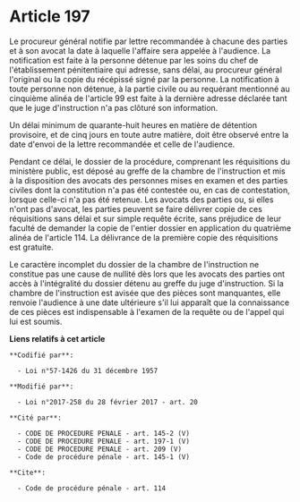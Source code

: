 # Article 197

Le procureur général notifie par lettre recommandée à chacune des parties et à son avocat la date à laquelle l'affaire sera
appelée à l'audience. La notification est faite à la personne détenue par les soins du chef de l'établissement pénitentiaire
qui adresse, sans délai, au procureur général l'original ou la copie du récépissé signé par la personne. La notification à
toute personne non détenue, à la partie civile ou au requérant mentionné au cinquième alinéa de l'article 99 est faite à la
dernière adresse déclarée tant que le juge d'instruction n'a pas clôturé son information. 

Un délai minimum de quarante-huit heures en matière de détention provisoire, et de cinq jours en toute autre matière, doit
être observé entre la date d'envoi de la lettre recommandée et celle de l'audience. 

Pendant ce délai, le dossier de la procédure, comprenant les réquisitions du ministère public, est déposé au greffe de la
chambre de l'instruction et mis à la disposition des avocats des personnes mises en examen et des parties civiles dont la
constitution n'a pas été contestée ou, en cas de contestation, lorsque celle-ci n'a pas été retenue. Les avocats des parties
ou, si elles n'ont pas d'avocat, les parties peuvent se faire délivrer copie de ces réquisitions sans délai et sur simple
requête écrite, sans préjudice de leur faculté de demander la copie de l'entier dossier en application du quatrième alinéa de
l'article 114. La délivrance de la première copie des réquisitions est gratuite. 

Le caractère incomplet du dossier de la chambre de l'instruction ne constitue pas une cause de nullité dès lors que les
avocats des parties ont accès à l'intégralité du dossier détenu au greffe du juge d'instruction. Si la chambre de
l'instruction est avisée que des pièces sont manquantes, elle renvoie l'audience à une date ultérieure s'il lui apparaît que
la connaissance de ces pièces est indispensable à l'examen de la requête ou de l'appel qui lui est soumis.

**Liens relatifs à cet article**

	**Codifié par**:

	  - Loi n°57-1426 du 31 décembre 1957

	**Modifié par**:

	  - Loi n°2017-258 du 28 février 2017 - art. 20

	**Cité par**:

	  - CODE DE PROCEDURE PENALE - art. 145-2 (V)
	  - CODE DE PROCEDURE PENALE - art. 197-1 (V)
	  - CODE DE PROCEDURE PENALE - art. 209 (V)
	  - Code de procédure pénale - art. 145-1 (V)

	**Cite**:

	  - Code de procédure pénale - art. 114
